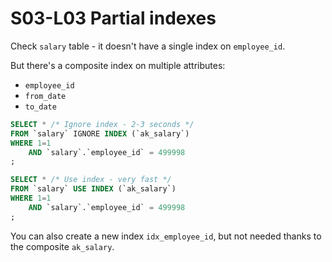 # S03-L03 Partial indexes

Check `salary` table - it doesn't have a single index on `employee_id`.

But there's a composite index on multiple attributes:

* `employee_id`
* `from_date`
* `to_date`

```sql
SELECT * /* Ignore index - 2-3 seconds */
FROM `salary` IGNORE INDEX (`ak_salary`)
WHERE 1=1
	AND `salary`.`employee_id` = 499998
;

SELECT * /* Use index - very fast */
FROM `salary` USE INDEX (`ak_salary`)
WHERE 1=1
	AND `salary`.`employee_id` = 499998
;
```
You can also create a new index `idx_employee_id`, but not needed thanks to the composite `ak_salary`.
